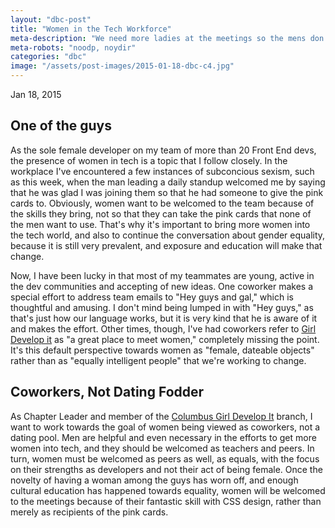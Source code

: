 ```yaml
---
layout: "dbc-post"
title: "Women in the Tech Workforce"
meta-description: "We need more ladies at the meetings so the mens don't have to use the pink cards."
meta-robots: "noodp, noydir"
categories: "dbc"
image: "/assets/post-images/2015-01-18-dbc-c4.jpg"
---
```

<!-- <h4>Phase 0 Unit 2 Week 4 | Cultural Blog #4</h4>
<span class="meta">Jan 18, 2015</span>
<a href="http://jannypie.github.io/blog/c4-tech-issues.html" title="Read more">Read this blog post</a> -->
<span class="meta">Jan 18, 2015</span>
<section>
  <h2>One of the guys</h2>
  <p>As the sole female developer on my team of more than 20 Front End devs, the presence of women in tech is a topic that I follow closely. In the workplace I've encountered a few instances of subconcious sexism, such as this week, when the man leading a daily standup welcomed me by saying that he was glad I was joining them so that he had someone to give the pink cards to. Obviously, women want to be welcomed to the team because of the skills they bring, not so that they can take the pink cards that none of the men want to use. That's why it's important to bring more women into the tech world, and also to continue the conversation about gender equality, because it is still very prevalent, and exposure and education will make that change.</p>
  <p>Now, I have been lucky in that most of my teammates are young, active in the dev communities and accepting of new ideas. One coworker makes a special effort to address team emails to "Hey guys and gal," which is thoughtful and amusing. I don't mind being lumped in with "Hey guys," as that's just how our language works, but it is very kind that he is aware of it and makes the effort. Other times, though, I've had coworkers refer to <a href="http://www.girldevelopit.com/" title="Girl Develop It">Girl Develop it</a> as "a great place to meet women," completely missing the point. It's this default perspective towards women as "female, dateable objects" rather than as "equally intelligent people" that we're working to change.</p>
  <h2>Coworkers, Not Dating Fodder</h2>
  <p>As Chapter Leader and member of the <a href="https://www.facebook.com/girldevelopitcbus" title="Columbus Girl Develop It">Columbus Girl Develop It</a> branch, I want to work towards the goal of women being viewed as coworkers, not a dating pool. Men are helpful and even necessary in the efforts to get more women into tech, and they should be welcomed as teachers and peers. In turn, women must be welcomed as peers as well, as equals, with the focus on their strengths as developers and not their act of being female. Once the novelty of having a woman among the guys has worn off, and enough cultural education has happened towards equality, women will be welcomed to the meetings because of their fantastic skill with CSS design, rather than merely as recipients of the pink cards.</p>
</section>
